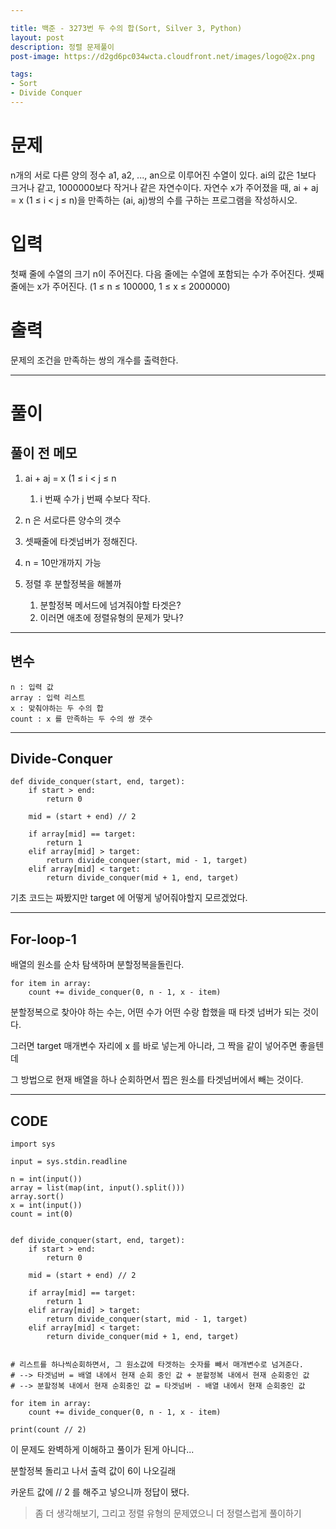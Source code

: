 ```yaml
---

title: 백준 - 3273번 두 수의 합(Sort, Silver 3, Python) 
layout: post
description: 정렬 문제풀이
post-image: https://d2gd6pc034wcta.cloudfront.net/images/logo@2x.png

tags:
- Sort
- Divide Conquer
---
```


# 문제

n개의 서로 다른 양의 정수 a1, a2, ..., an으로 이루어진 수열이 있다. ai의 값은 1보다 크거나 같고, 1000000보다 작거나 같은 자연수이다. 자연수 x가 주어졌을 때, ai + aj = x (1 ≤ i < j ≤ n)을 만족하는 (ai, aj)쌍의 수를 구하는 프로그램을 작성하시오.

# 입력

첫째 줄에 수열의 크기 n이 주어진다. 다음 줄에는 수열에 포함되는 수가 주어진다. 셋째 줄에는 x가 주어진다. (1 ≤ n ≤ 100000, 1 ≤ x ≤ 2000000)

# 출력

문제의 조건을 만족하는 쌍의 개수를 출력한다.

---

# 풀이

## 풀이 전 메모

1. ai + aj = x (1 ≤ i < j ≤ n 
   1. i 번째 수가 j 번째 수보다 작다.

2. n 은 서로다른 양수의 갯수

3. 셋째줄에 타겟넘버가 정해진다.

4. n = 10만개까지 가능

5. 정렬 후 분할정복을 해볼까 
   1. 분할정복 메서드에 넘겨줘야할 타겟은?
   2. 이러면 애초에 정렬유형의 문제가 맞나?


---

## 변수

    n : 입력 값
    array : 입력 리스트
    x : 맞춰야하는 두 수의 합
    count : x 를 만족하는 두 수의 쌍 갯수

---

## Divide-Conquer

    def divide_conquer(start, end, target):
        if start > end:
            return 0
    
        mid = (start + end) // 2
    
        if array[mid] == target:
            return 1
        elif array[mid] > target:
            return divide_conquer(start, mid - 1, target)
        elif array[mid] < target:
            return divide_conquer(mid + 1, end, target)


기초 코드는 짜봤지만 target 에 어떻게 넣어줘야할지 모르겠었다. 

---

## For-loop-1

배열의 원소를 순차 탐색하며 분할정복을돌린다.

    for item in array:
        count += divide_conquer(0, n - 1, x - item)

분할정복으로 찾아야 하는 수는, 어떤 수가 어떤 수랑 합했을 때 타겟 넘버가 되는 것이다.

그러면 target 매개변수 자리에 x 를 바로 넣는게 아니라, 그 짝을 같이 넣어주면 좋을텐데

그 방법으로 현재 배열을 하나 순회하면서 찝은 원소를 타겟넘버에서 빼는 것이다.

---

## CODE


    import sys
    
    input = sys.stdin.readline
    
    n = int(input())
    array = list(map(int, input().split()))
    array.sort()
    x = int(input())
    count = int(0)
    
    
    def divide_conquer(start, end, target):
        if start > end:
            return 0
    
        mid = (start + end) // 2
    
        if array[mid] == target:
            return 1
        elif array[mid] > target:
            return divide_conquer(start, mid - 1, target)
        elif array[mid] < target:
            return divide_conquer(mid + 1, end, target)
    
    
    # 리스트를 하나씩순회하면서, 그 원소값에 타겟하는 숫자를 빼서 매개변수로 넘겨준다.
    # --> 타겟넘버 = 배열 내에서 현재 순회 중인 값 + 분할정복 내에서 현재 순회중인 값
    # --> 분할정복 내에서 현재 순회중인 값 = 타겟넘버 - 배열 내에서 현재 순회중인 값
    
    for item in array:
        count += divide_conquer(0, n - 1, x - item)
    
    print(count // 2)

이 문제도 완벽하게 이해하고 풀이가 된게 아니다...

분할정복 돌리고 나서 출력 값이 6이 나오길래

카운트 값에 // 2 를 해주고 넣으니까 정답이 됐다.

> 좀 더 생각해보기, 그리고 정렬 유형의 문제였으니 더 정렬스럽게 풀이하기